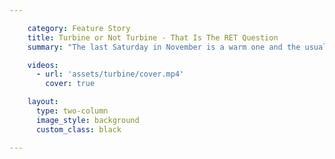 ```yaml
---

    category: Feature Story
    title: Turbine or Not Turbine - That Is The RET Question
    summary: "The last Saturday in November is a warm one and the usually work-boots-only construction compound of Boco Rock Wind Farm is filled with visitors young and old. The ever-impressive women of the CWA are busy in a corner of the airy lunch room assembling mixed plates of a sandwich, half a jam-and-cream scone and a slice—a delicious bargain at $4. Nearby, Bella Cay is blowing out the candles on her 9th birthday cake, and homeschooling mother Nancy Groves is busy gathering information for a study unit devoted to renewable energy."

    videos:
      - url: 'assets/turbine/cover.mp4'
        cover: true

    layout:
      type: two-column
      image_style: background
      custom_class: black

---
```

